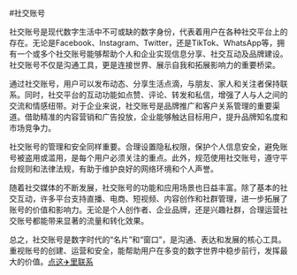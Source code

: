 #社交账号

社交账号是现代数字生活中不可或缺的数字身份，代表着用户在各种社交平台上的存在。无论是Facebook、Instagram、Twitter，还是TikTok、WhatsApp等，拥有一个或多个社交账号能够帮助个人和企业实现信息分享、社交互动及品牌建设。社交账号不仅是沟通工具，更是连接世界、展示自我和拓展影响力的重要桥梁。

通过社交账号，用户可以发布动态、分享生活点滴，与朋友、家人和关注者保持联系。同时，社交平台的互动功能如点赞、评论、转发和私信，增强了人与人之间的交流和情感纽带。对于企业来说，社交账号是品牌推广和客户关系管理的重要渠道。借助精准的内容营销和广告投放，企业能够触达目标用户，提升品牌知名度和市场竞争力。

社交账号的管理和安全同样重要。合理设置隐私权限，保护个人信息安全，避免账号被盗用或滥用，是每个用户必须关注的重点。此外，规范使用社交账号，遵守平台规则和法律法规，有助于维护良好的网络环境和个人声誉。

随着社交媒体的不断发展，社交账号的功能和应用场景也日益丰富。除了基本的社交互动，许多平台支持直播、电商、短视频、内容创作和社群管理，进一步拓展了账号的价值和影响力。无论是个人创作者、企业品牌，还是兴趣社群，合理运营社交账号都能带来显著的流量和转化效果。

总之，社交账号是数字时代的“名片”和“窗口”，是沟通、表达和发展的核心工具。重视账号的创建、运营和安全，能帮助用户在多变的数字世界中稳步前行，发挥最大的价值。[点这✈️里联系](https://t.me/kefu832)
